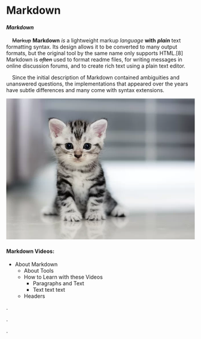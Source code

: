 # Markdown

#### *Markdown*
&nbsp;&nbsp;&nbsp;&nbsp;~~Markup~~ __Markdown__ _is_ a lightweight markup *language* **with** *__plain__* text formatting syntax. Its design allows it to be converted to many output formats, but the original tool by the same name only supports HTML.[8] Markdown is *~~often~~* used to format readme files, for writing messages in online discussion forums, and to create rich text using a plain text editor.

&nbsp;&nbsp;&nbsp;&nbsp;Since the initial description of Markdown contained ambiguities and unanswered questions, the implementations that appeared over the years have subtle differences and many come with syntax extensions.

![Image of a Black and White Kitten](images/kitten.png "What a cute kitten!")

#### Markdown Videos:  
* About Markdown  
  * About Tools  
  * How to Learn with these Videos  
    * Paragraphs and Text 
    * Text text text 
  * Headers  





.

.

.
